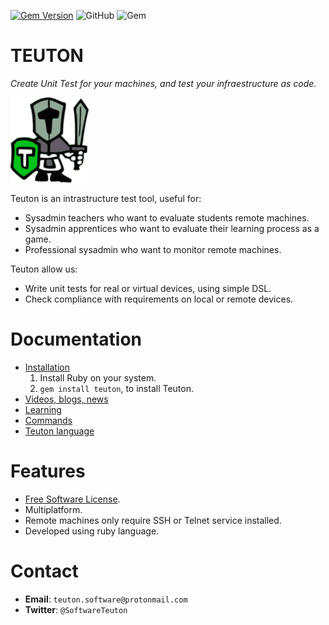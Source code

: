 
[![Gem Version](https://badge.fury.io/rb/teuton.svg)](https://badge.fury.io/rb/teuton)
![GitHub](https://img.shields.io/github/license/dvarrui/teuton)
![Gem](https://img.shields.io/gem/dv/teuton/2.3.0)

# TEUTON

_Create Unit Test for your machines, and
test your infraestructure as code._

![logo](./docs/images/logo.png)

Teuton is an intrastructure test tool, useful for:
* Sysadmin teachers who want to evaluate students remote machines.
* Sysadmin apprentices who want to evaluate their learning process as a game.
* Professional sysadmin who want to monitor remote machines.

Teuton allow us:
* Write unit tests for real or virtual devices, using simple DSL.
* Check compliance with requirements on local or remote devices.

# Documentation

* [Installation](https://github.com/teuton-software/teuton/tree/master/docs/install/README.md)
    1. Install Ruby on your system.
    1. `gem install teuton`, to install Teuton.
* [Videos, blogs, news](docs/videos.md)
* [Learning](docs/learn/README.md)
* [Commands](docs/commands/README.md)
* [Teuton language](docs/dsl/README.md)

# Features

* [Free Software License](LICENSE).
* Multiplatform.
* Remote machines only require SSH or Telnet service installed.
* Developed using ruby language.

# Contact

* **Email**: `teuton.software@protonmail.com`
* **Twitter**: `@SoftwareTeuton`
